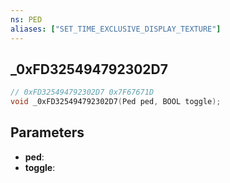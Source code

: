 ```yaml
---
ns: PED
aliases: ["SET_TIME_EXCLUSIVE_DISPLAY_TEXTURE"]
---
```

## _0xFD325494792302D7

```c
// 0xFD325494792302D7 0x7F67671D
void _0xFD325494792302D7(Ped ped, BOOL toggle);
```


## Parameters
* **ped**: 
* **toggle**: 

